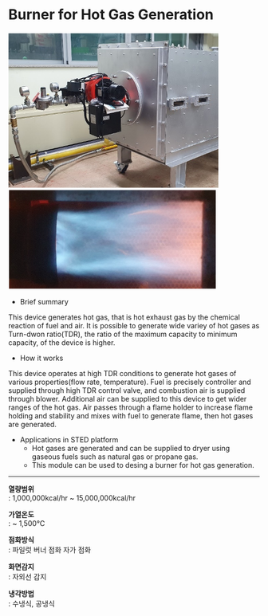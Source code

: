 # Burner for Hot Gas Generation

![Burner for Hot Gas Generation](./combuster-hot-air-01.png)
![열풍용 연소기 화염사진](./combuster-hot-air-02.png)

- Brief summary

This device generates hot gas, that is hot exhaust gas by the chemical reaction of fuel and air. It is possible to generate wide variey of hot gases as Turn-dwon ratio(TDR), the ratio of the maximum capacity to minimum capacity, of the device is higher.

- How it works

This device operates at high TDR conditions to generate hot gases of various properties(flow rate, temperature). Fuel is precisely controller and supplied through high TDR control valve, and combustion air is supplied through blower. Additional air can be supplied to this device to get wider ranges of the hot gas. Air passes through a flame holder to increase flame holding and stability and mixes with fuel to generate flame, then hot gases are generated.

- Applications in STED platform
  - Hot gases are generated and can be supplied to dryer using gaseous fuels such as natural gas or propane gas.
  - This module can be used to desing a burner for hot gas generation.

---

**열량범위**  
: 1,000,000kcal/hr ~ 15,000,000kcal/hr

**가열온도**  
: ~ 1,500℃

**점화방식**  
: 파일럿 버너 점화 자가 점화

**화면감지**  
: 자외선 감지

**냉각방법**  
: 수냉식, 공냉식

